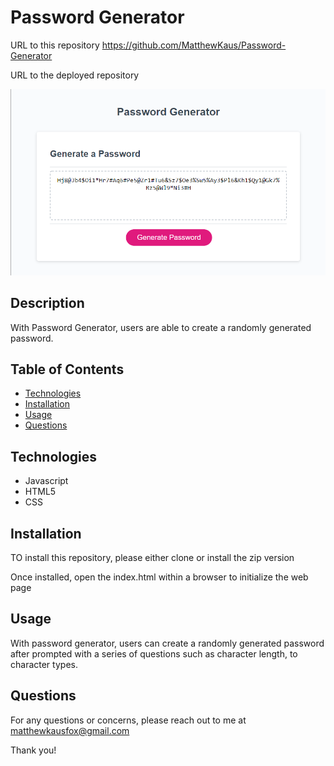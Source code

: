 # Password Generator
URL to this repository https://github.com/MatthewKaus/Password-Generator

URL to the deployed repository

![Password Generator Site](assets/images/screenshot.png)


## Description
With Password Generator, users are able to create a randomly generated password.

## Table of Contents
* [Technologies](#technologies)
* [Installation](#installation)
* [Usage](#usage)
* [Questions](#questions)

## Technologies
* Javascript
* HTML5
* CSS

## Installation
TO install this repository, please either clone or install the zip version

Once installed, open the index.html within a browser to initialize the web page

## Usage
With password generator, users can create a randomly generated password after prompted with a series of questions such as character length, to character types.

## Questions
For any questions or concerns, please reach out to me at matthewkausfox@gmail.com

Thank you!